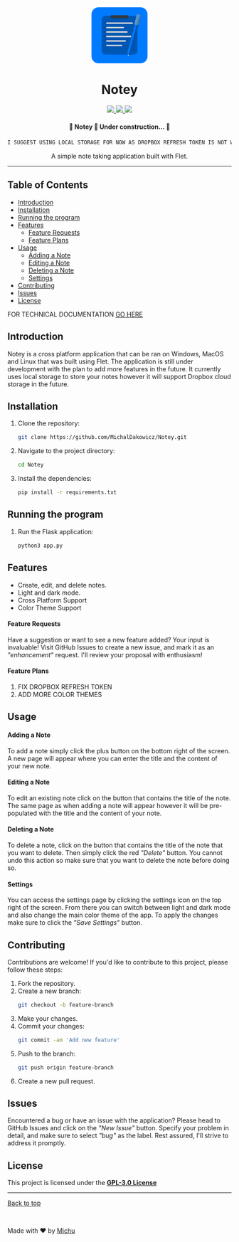 <div align="center" id="top"> 
  <img src="logo.png" alt="Notey" style="width: 25%;"/>

</div>

<h1 align="center">Notey</h1>

<p align="center" >
<a href="https://www.python.org/" target="_blank">
    <img src="https://img.shields.io/badge/Python-3776AB?style=for-the-badge&logo=python&logoColor=white"> 
</a>
<a href="https://flet.dev/" target="_blank">
    <img src="https://img.shields.io/badge/Flet-000000?style=for-the-badge&logo=flutter&logoColor=02569B"> 
</a>
<a href="https://github.com/MichalDakowicz" target="_blank">
    <img src="https://img.shields.io/badge/GitHub-100000?style=for-the-badge&logo=github&logoColor=white"> 
</a>
</p>

<h4 align="center">	🚧  Notey 📝 Under construction...  🚧 </h4>

```bash
I SUGGEST USING LOCAL STORAGE FOR NOW AS DROPBOX REFRESH TOKEN IS NOT WORKING YET
```

<div align="center">
    A simple note taking application built with Flet.
</div>

<hr>

## Table of Contents

-   [Introduction](#introduction)
-   [Installation](#installation)
-   [Running the program](#running-the-program)
-   [Features](#features)
    -   [Feature Requests](#feature-requests)
    -   [Feature Plans](#feature-plans)
-   [Usage](#usage)
    -   [Adding a Note](#adding-a-note)
    -   [Editing a Note](#editing-a-note)
    -   [Deleting a Note](#deleting-a-note)
    -   [Settings](#settings)
-   [Contributing](#contributing)
-   [Issues](#issues)
-   [License](#license)

FOR TECHNICAL DOCUMENTATION [GO HERE](technical.adoc)

## Introduction

Notey is a cross platform application that can be ran on Windows, MacOS and Linux that was built using Flet. The application is still under development with the plan to add more features in the future. It currently uses local storage to store your notes however it will support Dropbox cloud storage in the future.

## Installation

1. Clone the repository:
    ```bash
    git clone https://github.com/MichalDakowicz/Notey.git
    ```
2. Navigate to the project directory:
    ```bash
    cd Notey
    ```
3. Install the dependencies:
    ```bash
    pip install -r requirements.txt
    ```

## Running the program

1. Run the Flask application:
    ```bash
    python3 app.py
    ```

## Features

-   Create, edit, and delete notes.
-   Light and dark mode.
-   Cross Platform Support
-   Color Theme Support

#### Feature Requests

Have a suggestion or want to see a new feature added? Your input is invaluable! Visit GitHub Issues to create a new issue, and mark it as an _"enhancement"_ request. I'll review your proposal with enthusiasm!

#### Feature Plans

1. FIX DROPBOX REFRESH TOKEN
2. ADD MORE COLOR THEMES

## Usage

#### Adding a Note

To add a note simply click the plus button on the bottom right of the screen. A new page will appear where you can enter the title and the content of your new note.

#### Editing a Note

To edit an existing note click on the button that contains the title of the note. The same page as when adding a note will appear however it will be pre-populated with the title and the content of your note.

#### Deleting a Note

To delete a note, click on the button that contains the title of the note that you want to delete. Then simply click the red _"Delete"_ button. You cannot undo this action so make sure that you want to delete the note before doing so.

#### Settings

You can access the settings page by clicking the settings icon on the top right of the screen. From there you can switch between light and dark mode and also change the main color theme of the app. To apply the changes make sure to click the _"Save Settings"_ button.

## Contributing

Contributions are welcome! If you'd like to contribute to this project, please follow these steps:

1. Fork the repository.
2. Create a new branch:
    ```bash
    git checkout -b feature-branch
    ```
3. Make your changes.
4. Commit your changes:
    ```bash
    git commit -am 'Add new feature'
    ```
5. Push to the branch:
    ```bash
    git push origin feature-branch
    ```
6. Create a new pull request.

## Issues

Encountered a bug or have an issue with the application? Please head to GitHub Issues and click on the _"New Issue"_ button. Specify your problem in detail, and make sure to select _"bug"_ as the label. Rest assured, I'll strive to address it promptly.

## License

This project is licensed under the **[GPL-3.0 License](LICENSE)**

<hr>
<a href="#top">Back to top</a>

&#xa0;

Made with :heart: by <a href="https://github.com/MichalDakowicz" target="_blank">Michu</a>
